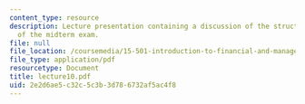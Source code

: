 ```yaml
---
content_type: resource
description: Lecture presentation containing a discussion of the structure and topics
  of the midterm exam.
file: null
file_location: /coursemedia/15-501-introduction-to-financial-and-managerial-accounting-spring-2004/2e2d6ae5c32c5c3b3d786732af5ac4f8_lecture10.pdf
file_type: application/pdf
resourcetype: Document
title: lecture10.pdf
uid: 2e2d6ae5-c32c-5c3b-3d78-6732af5ac4f8
---
```

